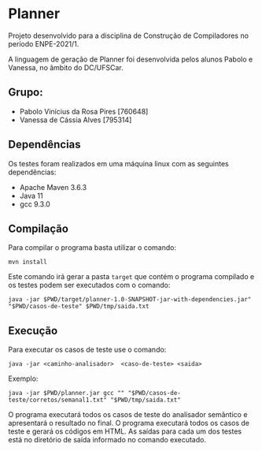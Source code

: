 # Planner
Projeto desenvolvido para a disciplina de Construção de Compiladores no período ENPE-2021/1.

A linguagem de geração de Planner foi desenvolvida pelos alunos Pabolo e Vanessa, no âmbito do DC/UFSCar.

## Grupo:
- Pabolo Vinícius da Rosa Pires \[760648\]
- Vanessa de Cássia Alves  \[795314\]

## Dependências
Os testes foram realizados em uma máquina linux com as seguintes dependências:

- Apache Maven 3.6.3
- Java 11
- gcc 9.3.0

## Compilação
Para compilar o programa basta utilizar o comando:

```
mvn install
```

Este comando irá gerar a pasta `target` que contém o programa compilado e os testes podem ser executados com o comando:

```
java -jar $PWD/target/planner-1.0-SNAPSHOT-jar-with-dependencies.jar" "$PWD/casos-de-teste" $PWD/tmp/saida.txt
```

## Execução
Para executar os casos de teste use o comando:

```
java -jar <caminho-analisador>  <caso-de-teste> <saida>
```

Exemplo:

```
java -jar $PWD/planner.jar gcc "" "$PWD/casos-de-teste/corretos/semanal1.txt" "$PWD/tmp/saida.txt"
```

O programa executará todos os casos de teste do analisador semântico e apresentará o resultado no final.
O programa executará todos os casos de teste e gerará os códigos em HTML.
As saídas para cada um dos testes está no diretório de saída informado no comando executado.
